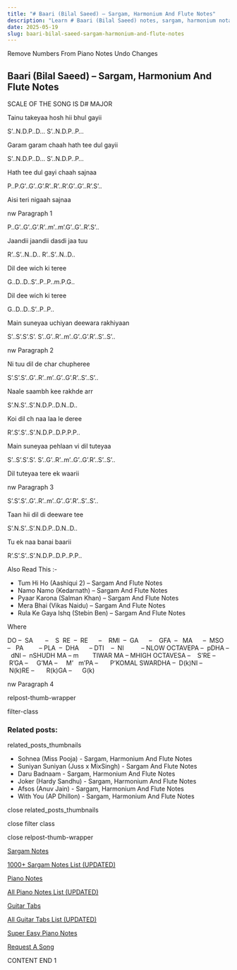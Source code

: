```yaml
---
title: "# Baari (Bilal Saeed) – Sargam, Harmonium And Flute Notes"
description: "Learn # Baari (Bilal Saeed) notes, sargam, harmonium notations and flute notes. Easy step-by-step tutorial for beginners."
date: 2025-05-19
slug: baari-bilal-saeed-sargam-harmonium-and-flute-notes
---
```


Remove Numbers From Piano Notes
Undo Changes



## Baari (Bilal Saeed) – Sargam, Harmonium And Flute Notes



SCALE OF THE SONG IS D# MAJOR



Tainu takeyaa hosh hii bhul gayii



S’..N.D.P..D… S’..N.D.P..P…



Garam garam chaah hath tee dul gayii



S’..N.D.P..D… S’..N.D.P..P…



Hath tee dul gayi chaah sajnaa



P..P.G’..G’..G’.R’..R’..R’.G’..G’..R’.S’..



Aisi teri nigaah sajnaa



nw Paragraph 1

P..G’..G’..G’.R’..m’..m’.G’..G’..R’.S’..



Jaandii jaandii dasdi jaa tuu



R’..S’..N..D.. R’..S’..N..D..



Dil dee wich ki teree



G..D..D..S’..P..P..m.P.G..



Dil dee wich ki teree



G..D..D..S’..P..P..



Main suneyaa uchiyan deewara rakhiyaan



S’..S’.S’.S’. S’..G’..R’..m’..G’..G’.R’..S’..S’..

nw Paragraph 2



Ni tuu dil de char chupheree



S’.S’.S’..G’..R’..m’..G’..G’.R’..S’..S’..



Naale saambh kee rakhde arr



S’.N.S’..S’.N.D.P..D.N..D..



Koi dil ch naa laa le deree



R’.S’.S’..S’.N.D.P..D.P.P.P..



Main suneyaa pehlaan vi dil tuteyaa



S’..S’.S’.S’. S’..G’..R’..m’..G’..G’.R’..S’..S’..



Dil tuteyaa tere ek waarii



nw Paragraph 3

S’.S’.S’..G’..R’..m’..G’..G’.R’..S’..S’..



Taan hii dil di deeware tee



S’.N.S’..S’.N.D.P..D.N..D..



Tu ek naa banai baarii



R’.S’.S’..S’.N.D.P..D.P..P.P..



Also Read This :-



* Tum Hi Ho (Aashiqui 2) – Sargam And Flute Notes
* Namo Namo (Kedarnath) – Sargam And Flute Notes
* Pyaar Karona (Salman Khan) – Sargam And Flute Notes
* Mera Bhai (Vikas Naidu) – Sargam And Flute Notes
* Rula Ke Gaya Ishq (Stebin Ben) – Sargam And Flute Notes



Where



DO –  SA       –    S  RE  –  RE      –    RMI  –  GA      –    GFA  –   MA      –  MSO  –   PA         – PLA  –  DHA      – DTI    –  NI          – NLOW OCTAVEPA –  pDHA –  dNI –  nSHUDH MA – m        TIWAR MA – MHIGH OCTAVESA –    S’RE –     R’GA –     G’MA –     M’   m’PA –       P’KOMAL SWARDHA –  D(k)NI –       N(k)RE –       R(k)GA –      G(k)



nw Paragraph 4

relpost-thumb-wrapper

filter-class

### Related posts:

related_posts_thumbnails

* Sohnea (Miss Pooja) - Sargam, Harmonium And Flute Notes
* Suniyan Suniyan (Juss x MixSingh) - Sargam And Flute Notes
* Daru Badnaam - Sargam, Harmonium And Flute Notes
* Joker (Hardy Sandhu) - Sargam, Harmonium And Flute Notes
* Afsos (Anuv Jain) - Sargam, Harmonium And Flute Notes
* With You (AP Dhillon) - Sargam, Harmonium And Flute Notes

close related_posts_thumbnails

close filter class

close relpost-thumb-wrapper

[Sargam Notes](/sargam-notes.html)

[1000+ Sargam Notes List (UPDATED)](/all-songs-list-sargam-notes.html)

[Piano Notes](/piano-notes.html)

[All Piano Notes List (UPDATED)](/all-songs-list-piano-notes.html)

[Guitar Tabs](/guitar-tabs.html)

[All Guitar Tabs List (UPDATED)](/all-songs-list-guitar-tabs.html)

[Super Easy Piano Notes](https://studywall.in/)

[Request A Song](/request-a-song.html)

CONTENT END 1

